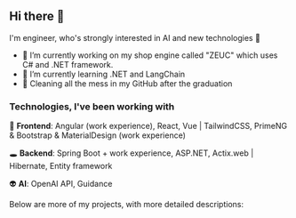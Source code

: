 ## Hi there 👋

I'm engineer, who's strongly interested in AI and new technologies :robot: 

- 🔭 I’m currently working on my shop engine called "ZEUC" which uses C# and .NET framework.
- 🌱 I’m currently learning .NET and LangChain
- :broom: Cleaning all the mess in my GitHub after the graduation 

### Technologies, I've been working with

:dizzy: **Frontend**: Angular (work experience), React, Vue | TailwindCSS, PrimeNG & Bootstrap & MaterialDesign (work experience)

:hole: **Backend**: Spring Boot + work experience, ASP.NET, Actix.web | Hibernate, Entity framework

:alien: **AI**: OpenAI API, Guidance

Below are more of my projects, with more detailed descriptions:
